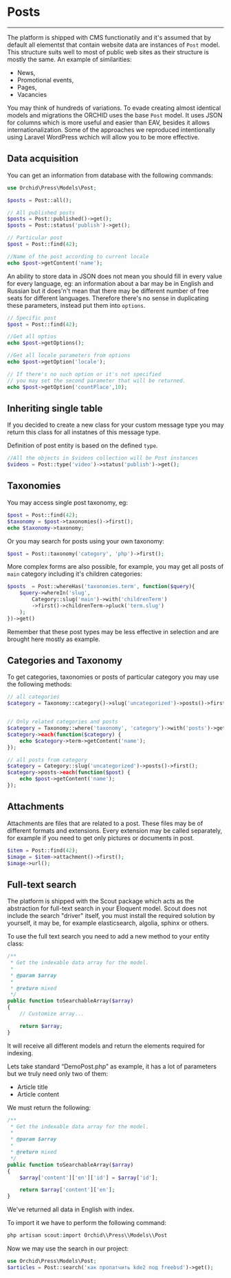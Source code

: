 # Posts
----------
The platform is shipped with CMS functionatily and it's assumed that by default all elementst that contain website data are instances of `Post` model.
This structure suits well to most of public web sites as their structure is mostly the same.
An example of similarities:
- News,
- Promotional events,
- Pages,
- Vacancies

You may think of hundreds of variations. To evade creating almost identical models and migrations the ORCHID uses the base `Post` model. It uses JSON for columns which is more useful and easier than EAV, besides it allows internationalization. 
Some of the approaches we reproduced intentionally using Laravel WordPress wchich will allow you to be more effective.

## Data acquisition
You can get an information from database with the following commands:

```php
use Orchid\Press\Models\Post;

$posts = Post::all();
```

```php
// All published posts
$posts = Post::published()->get();
$posts = Post::status('publish')->get();

// Particular post
$post = Post::find(42);

//Name of the post according to current locale
echo $post->getContent('name');

```


An ability to store data in JSON does not mean you should fill in every value for every language, eg: an information about a bar may be in English and Russian but it does'n't mean that there may be different number of free seats for different languages. Therefore there's no sense in duplicating these parameters, instead put them into `options`.


```php
// Specific post
$post = Post::find(42);

//Get all optios 
echo $post->getOptions();

//Get all locale parameters from options
echo $post->getOption('locale');

// If there's no such option or it's not specified
// you may set the second parameter that will be returned.
echo $post->getOption('countPlace',10);

```





## Inheriting single table

If you decided to create a new class for your custom message type you may return this class for all instatnes of this message type.

Definition of post entity is based on the defined `type`.
```php
//All the objects in $videos collection will be Post instances
$videos = Post::type('video')->status('publish')->get();
```


## Taxonomies

You may access single post taxonomy, eg:

```php
$post = Post::find(42);
$taxonomy = $post->taxonomies()->first();
echo $taxonomy->taxonomy;
```

Or you may search for posts using your own taxonomy:

```php
$post = Post::taxonomy('category', 'php')->first();
```


More complex forms are also possible, for example, you may get all posts of `main` category including it's children categories:

```php
$posts  = Post::whereHas('taxonomies.term', function($query){
	$query->whereIn('slug',
	    Category::slug('main')->with('childrenTerm')
	    ->first()->childrenTerm->pluck('term.slug')
	);
})->get()
```

Remember that these post types may be less effective in selection and are brought here mostly as example.

## Categories and Taxonomy
To get categories, taxonomies or posts of particular category you may use the following methods:

```php
// all categories
$category = Taxonomy::category()->slug('uncategorized')->posts()->first();


// Only related categories and posts
$category = Taxonomy::where('taxonomy', 'category')->with('posts')->get();
$category->each(function($category) {
    echo $category->term->getContent('name');
});

// all posts from category
$category = Category::slug('uncategorized')->posts()->first();
$category->posts->each(function($post) {
    echo $post->getContent('name');
});
```


## Attachments

Attachments are files that are related to a post. These files may be of different formats and extensions.
Every extension may be called separately, for example if you need to get only pictures or documents in post.

```php
$item = Post::find(42);
$image = $item->attachment()->first();
$image->url();
```

## Full-text search

The platform is shipped with the Scout package which acts as the abstraction for full-text search in your Eloquent model. 
Scout does not include the search "driver" itself, you must install the required solution by yourself, it may be, for example elasticsearch, algolia, sphinx or others.


To use the full text search you need to add a new method to your entity class:

```php
/**
 * Get the indexable data array for the model.
 *
 * @param $array
 *
 * @return mixed
 */
public function toSearchableArray($array)
{
    // Customize array...

    return $array;
}
```


It will receive all different models and return the elements required for indexing.

Lets take standard “DemoPost.php” as example, it has a lot of parameters but we truly need only two of them:

- Article title
- Article content

We must return the following:

```php
/**
 * Get the indexable data array for the model.
 *
 * @param $array
 *
 * @return mixed
 */
public function toSearchableArray($array)
{
    $array['content']['en']['id'] = $array['id'];

    return $array['content']['en'];
}
```

We've returned all data in English with index.

To import it we have to perform the following command:

```php
php artisan scout:import Orchid\\Press\\Models\\Post
```

Now we may use the search in our project:

```php
use Orchid\Press\Models\Post;
$articles = Post::search('как пропатчить kde2 под freebsd')->get();
```
